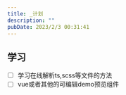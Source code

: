 ```yaml
---
title: _计划
description: ""
pubDate: 2023/2/3 00:31:41
---
```

## 学习
- [ ] 学习在线解析ts,scss等文件的方法
- [ ] vue或者其他的可编辑demo预览组件
